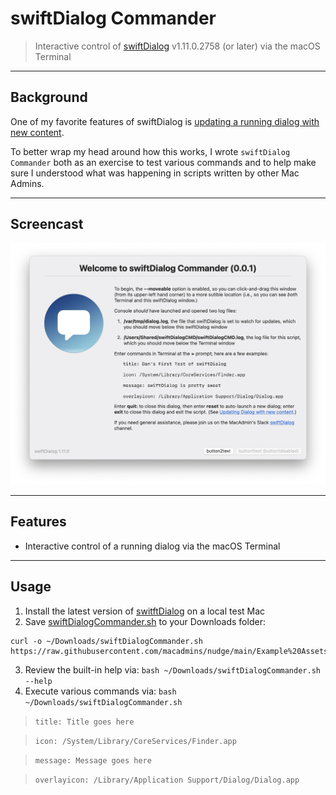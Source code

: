 # swiftDialog Commander

> Interactive control of [swiftDialog](https://github.com/bartreardon/swiftDialog/releases) v1.11.0.2758 (or later) via the macOS Terminal

---

## Background

One of my favorite features of swiftDialog is [updating a running dialog with new content](https://github.com/bartreardon/swiftDialog/wiki/Updating-Dialog-with-new-content--\(v1.9.0).

To better wrap my head around how this works, I wrote `swiftDialog Commander` both as an exercise to test various commands and to help make sure I understood what was happening in scripts written by other Mac Admins.

---

## Screencast

[<img alt="swiftDialog Commander" width="650px" src="images/screencast_still_image.png" />](https://rumble.com/c/c-1599024)

---

## Features

- Interactive control of a running dialog via the macOS Terminal

---

## Usage

1. Install the latest version of [switftDialog](https://github.com/bartreardon/swiftDialog/releases) on a local test Mac 
2. Save [swiftDialogCommander.sh](https://raw.githubusercontent.com/macadmins/nudge/main/Example%20Assets/com.github.macadmins.Nudge.json) to your Downloads folder:
```console
curl -o ~/Downloads/swiftDialogCommander.sh https://raw.githubusercontent.com/macadmins/nudge/main/Example%20Assets/com.github.macadmins.Nudge.json
```
3. Review the built-in help via: `bash ~/Downloads/swiftDialogCommander.sh --help`
4. Execute various commands via: `bash ~/Downloads/swiftDialogCommander.sh`
> `title: Title goes here`

> `icon: /System/Library/CoreServices/Finder.app`

> `message: Message goes here`

> `overlayicon: /Library/Application Support/Dialog/Dialog.app`